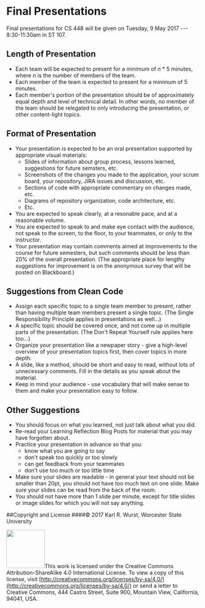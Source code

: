 # Final Presentations

Final presentations for CS 448 will be given on Tuesday, 9 May 2017 --- 8:30-11:30am in ST 107.

## Length of Presentation
* Each team will be expected to present for a minimum of *n* * 5 minutes, where *n* is the number of members of the team. 
* Each member of the team is expected to present for a minimum of 5 minutes.
* Each member's portion of the presentation should be of approximately equal depth and level of technical detail. In other words, no member of the team should be relegated to only introducing the presentation, or other content-light topics.

## Format of Presentation
* Your presentation is expected to be an oral presentation supported by appropriate visual materials:
	* Slides of information about group process, lessons learned, suggestions for future semsters, etc.
	* Screenshots of the changes you made to the application, your scrum board, your repository, JIRA issues and discussion, etc.
	* Sections of code with appropriate commentary on changes made, etc.
	* Diagrams of repository organization, code architecture, etc.
	* Etc.
* You are expected to speak clearly, at a resonable pace, and at a reasonable volume.
* You are expected to speak to and make eye contact with the audience, not speak to the screen, to the floor, to your teammates, or only to the instructor.
* Your presentation may contain comments aimed at improvements to the course for future semesters, but such comments should be less than 20% of the overall presentation. (The appropriate place for lengthy suggestions for improvement is on the anonymous survey that will be posted on Blackboard.)

## Suggestions from Clean Code
* Assign each specific topic to a single team member to present, rather than having multiple team members present a single topic. (The Single Responsibility Principle applies in presentations as well...)
* A specific topic should be covered once, and not come up in multiple parts of the presentation. (The Don't Repeat Yourself rule applies here too...)
* Organize your presentation like a newpaper story - give a high-level overview of your presentation topics first, then cover topics in more depth.
* A slide, like a method, should be short and easy to read, without lots of unnecessary comments. Fill in the details as you speak about the material.
* Keep in mind your audience - use vocabulary that will make sense to them and make your presentation easy to follow.

## Other Suggestions
* You should focus on what you learned, not just talk about what you did.
* Re-read your Learning Reflection Blog Posts for material that you may have forgotten about.
* Practice your presentation in advance so that you:
	*  know what you are going to say
	*  don't speak too quickly or too slowly
	*  can get feedback from your teammates
	*  don't use too much or too little time
* Make sure your slides are readable - in general your text should not be smaller than 20pt, you should not have too much text on one slide. Make sure your slides can be read from the back of the room.
* You should not have more than 1 slide per minute, except for title slides or image slides for which you will not say anything.

##Copyright and License
####&copy; 2017 Karl R. Wurst, Worcester State University

<img src="http://mirrors.creativecommons.org/presskit/buttons/88x31/png/by-sa.png" width=100px/>This work is licensed under the Creative Commons Attribution-ShareAlike 4.0 International License. To view a copy of this license, visit [http://creativecommons.org/licenses/by-sa/4.0/](http://creativecommons.org/licenses/by-sa/4.0/) or send a letter to Creative Commons, 444 Castro Street, Suite 900, Mountain View, California, 94041, USA.